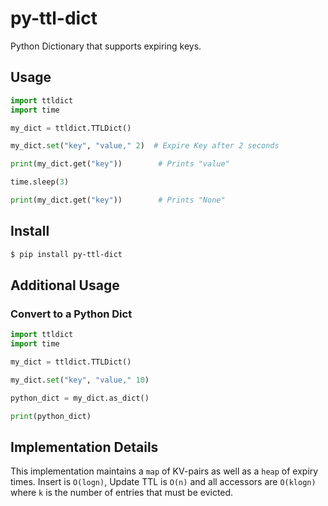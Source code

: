 # py-ttl-dict
Python Dictionary that supports expiring keys.

## Usage
```Python
import ttldict
import time

my_dict = ttldict.TTLDict()

my_dict.set("key", "value," 2)  # Expire Key after 2 seconds

print(my_dict.get("key"))        # Prints "value"

time.sleep(3)

print(my_dict.get("key"))        # Prints "None"
```

## Install
```Bash
$ pip install py-ttl-dict
```

## Additional Usage
### Convert to a Python Dict
```Python
import ttldict
import time

my_dict = ttldict.TTLDict()

my_dict.set("key", "value," 10)

python_dict = my_dict.as_dict()

print(python_dict)
```

## Implementation Details
This implementation maintains a `map` of KV-pairs as well as a `heap` of expiry times. Insert is `O(logn)`, Update TTL is `O(n)` and all accessors are `O(klogn)` where `k` is the number of entries that must be evicted.
